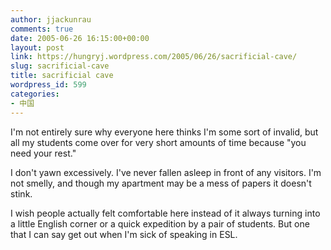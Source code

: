 ```yaml
---
author: jjackunrau
comments: true
date: 2005-06-26 16:15:00+00:00
layout: post
link: https://hungryj.wordpress.com/2005/06/26/sacrificial-cave/
slug: sacrificial-cave
title: sacrificial cave
wordpress_id: 599
categories:
- 中国
---
```


I'm not entirely sure why everyone here thinks I'm some sort of invalid, but all my students come over for very short amounts of time because "you need your rest."
  

  
I don't yawn excessively.  I've never fallen asleep in front of any visitors.  I'm not smelly, and though my apartment may be a mess of papers it doesn't stink.
  

  
I wish people actually felt comfortable here instead of it always turning into a little English corner or a quick expedition by a pair of students.  But one that I can say get out when I'm sick of speaking in ESL.
